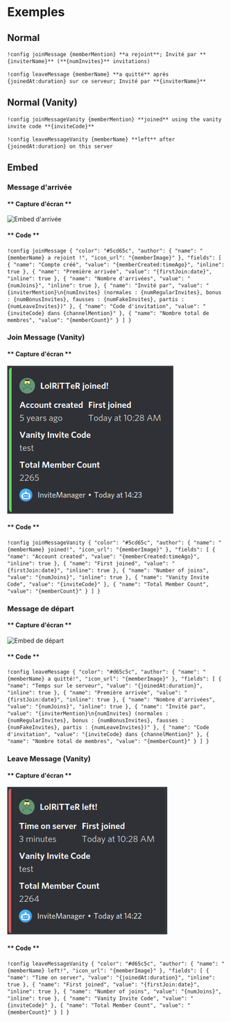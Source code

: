 # Exemples

## Normal

```text
!config joinMessage {memberMention} **a rejoint**; Invité par **{inviterName}** (**{numInvites}** invitations)
```

```text
!config leaveMessage {memberName} **a quitté** après {joinedAt:duration} sur ce serveur; Invité par **{inviterName}**
```

## Normal (Vanity)

```text
!config joinMessageVanity {memberMention} **joined** using the vanity invite code **{inviteCode}**
```

```text
!config leaveMessageVanity {memberName} **left** after {joinedAt:duration} on this server
```

## Embed

### Message d'arrivée

<!-- tabs:start -->

#### ** Capture d'écran **

![Embed d'arrivée](../../../assets/invite-manager-join-message-premium.png)

#### ** Code **

```text
!config joinMessage { "color": "#5cd65c", "author": { "name": "{memberName} a rejoint !", "icon_url": "{memberImage}" }, "fields": [ { "name": "Compte créé", "value": "{memberCreated:timeAgo}", "inline": true }, { "name": "Première arrivée", "value": "{firstJoin:date}", "inline": true }, { "name": "Nombre d'arrivées", "value": "{numJoins}", "inline": true }, { "name": "Invité par", "value": "{inviterMention}\n{numInvites} (normales : {numRegularInvites}, bonus : {numBonusInvites}, fausses : {numFakeInvites}, partis : {numLeaveInvites})" }, { "name": "Code d'invitation", "value": "{inviteCode} dans {channelMention}" }, { "name": "Nombre total de membres", "value": "{memberCount}" } ] }
```

<!-- tabs:end -->

### Join Message (Vanity)

<!-- tabs:start -->

#### ** Capture d'écran **

![Join Embed (Vanity)](../../../assets/invite-manager-join-message-vanity-premium.png)

#### ** Code **

```text
!config joinMessageVanity { "color": "#5cd65c", "author": { "name": "{memberName} joined!", "icon_url": "{memberImage}" }, "fields": [ { "name": "Account created", "value": "{memberCreated:timeAgo}", "inline": true }, { "name": "First joined", "value": "{firstJoin:date}", "inline": true }, { "name": "Number of joins", "value": "{numJoins}", "inline": true }, { "name": "Vanity Invite Code", "value": "{inviteCode}" }, { "name": "Total Member Count", "value": "{memberCount}" } ] }
```

<!-- tabs:end -->

### Message de départ

<!-- tabs:start -->

#### ** Capture d'écran **

![Embed de départ](../../../assets/invite-manager-leave-message-premium.png)

#### ** Code **

```text
!config leaveMessage { "color": "#d65c5c", "author": { "name": "{memberName} a quitté!", "icon_url": "{memberImage}" }, "fields": [ { "name": "Temps sur le serveur", "value": "{joinedAt:duration}", "inline": true }, { "name": "Première arrivée", "value": "{firstJoin:date}", "inline": true }, { "name": "Nombre d'arrivées", "value": "{numJoins}", "inline": true }, { "name": "Invité par", "value": "{inviterMention}\n{numInvites} (normales : {numRegularInvites}, bonus : {numBonusInvites}, fausses : {numFakeInvites}, partis : {numLeaveInvites})" }, { "name": "Code d'invitation", "value": "{inviteCode} dans {channelMention}" }, { "name": "Nombre total de membres", "value": "{memberCount}" } ] }
```

<!-- tabs:end -->

### Leave Message (Vanity)

<!-- tabs:start -->

#### ** Capture d'écran **

![Leave Embed (Vanity)](../../../assets/invite-manager-leave-message-vanity-premium.png)

#### ** Code **

```text
!config leaveMessageVanity { "color": "#d65c5c", "author": { "name": "{memberName} left!", "icon_url": "{memberImage}" }, "fields": [ { "name": "Time on server", "value": "{joinedAt:duration}", "inline": true }, { "name": "First joined", "value": "{firstJoin:date}", "inline": true }, { "name": "Number of joins", "value": "{numJoins}", "inline": true }, { "name": "Vanity Invite Code", "value": "{inviteCode}" }, { "name": "Total Member Count", "value": "{memberCount}" } ] }
```

<!-- tabs:end -->
